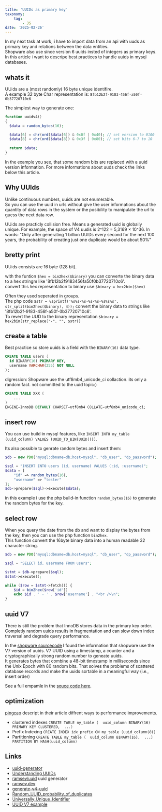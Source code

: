 ```yaml
---
title: 'UUIDs as primary key'
taxonomy:
    tag:
        - JS
date: '2025-02-26'
---
```


In my next task at work, i have to import data from an api with uuds as primary key and relations between the data entities.    
Shopware also use since version 6 uuids insted of integers as primary keys.    
In this article i want to descripe best practices to handle uuids in mysql databases.

## whats it

UUids are a (most randomly) 16 byte unique identifire.    
A example 32 byte Char representation is: ```8fb12b2f-9183-456f-a50f-0b37720710c6```   

The simplest way to generate one:

```php
function uuidv4()
{
  $data = random_bytes(16);

  $data[6] = chr(ord($data[6]) & 0x0f | 0x40); // set version to 0100
  $data[8] = chr(ord($data[8]) & 0x3f | 0x80); // set bits 6-7 to 10
    
  return $data;
}
```
In the example you see, that some random bits are replaced with a uuid version information.
For more informations about uuds check the links below this article.

## Why UUIds
   
Unlike continuous numbers, uuids are not enumerable.    
So you can use the uuid in urls without give the user informations about the quantity of data rows in the system or the posibility to manipulate the url to  guess the next data row.

UUids are practicly collision free. Means a generated uuid is globally unique. 
For example, the space of V4 uudis is 2^122 = 5,3169 × 10^36.
In words: "Only after generating 1 billion UUIDs every second for the next 100 years, the probability of creating just one duplicate would be about 50%"


## bretty print

UUids consists are 16 byte (128 bit).

with the funtion ```$hex = bin2hex($binary)``` you can converte the binary data to a hex stringm like '8fb12b2f9183456fa50f0b37720710c6'.    
convert this hex representation to binary use ```$binary = hex2bin($hex)```

Often they used seperated in groups.    
The php code ```$str = vsprintf('%s%s-%s-%s-%s-%s%s%s', str_split(bin2hex($binary), 4));``` convert the binary data to strings like '8fb12b2f-9183-456f-a50f-0b37720710c6'.    
To revert the UUD to the binary representation ```$binary =  hex2bin(str_replace("-", "", $str))```

## create a table

Best practice so store uuids is a field with the ```BINARY(16)``` data type.

```sql
CREATE TABLE users (
  id BINARY(16) PRIMARY KEY,
  username VARCHAR(255) NOT NULL
);
```

digression: Shopware use the utf8mb4_unicode_ci collaction. its only a random fact. not committed to the uuid topic:)

```sql
CREATE TABLE XXX (
    ...
) 
ENGINE=InnoDB DEFAULT CHARSET=utf8mb4 COLLATE=utf8mb4_unicode_ci;
```

## insert row

You can use build in mysql features, like ```INSERT INTO my_table (uuid_column) VALUES (UUID_TO_BIN(UUID()))```.

Its also possible to genrate random bytes and insert them:
```php
$db = new PDO("mysql:dbname=db;host=mysql", "db_user", "dp_password");

$sql = "INSERT INTO users (id, username) VALUES (:id, :username)";
$data = [
    "id" => random_bytes(16),
    "username" => "tester"
];
$db->prepare($sql)->execute($data);
```

in this example i use the php build-in function ```random_bytes(16)``` to generate the random bytes for the key.

## select row

When you query the date from the db and want to display the bytes from the key, then you can use the php function ```bin2hex```.    
This function convert the 16byte binary data into a human readable 32 character string.

```php
$db = new PDO("mysql:dbname=db;host=mysql", "db_user", "dp_password");

$sql = "SELECT id, username FROM users";

$stmt = $db->prepare($sql);
$stmt->execute();

while ($row = $stmt->fetch()) {
    $id = bin2hex($row['id'])
    echo $id . ' - ' . $row['username'] . "<br />\n";
}
```

## uuid V7

There is still the problem that InnoDB stores data in the primary key order. Completly random uuids results in fragmentation and can slow down index traversal and degrade query performance.

In the [shopware sourcecode](https://github.com/shopware/shopware/blob/d9391e13ac343f1164b3543f508541dec1682657/src/Core/Framework/Uuid/Uuid.php#L47) I found the information that shopware use the V7 version of uuids.
V7 UUID using a timestamp, a counter and a cryptographically strong random number to geneate uuids.   
It generates bytes that combine a 48-bit timestamp in milliseconds since the Unix Epoch with 80 random bits.
That solves the problems of scattered database records and make the uuids sortable in a meaningful way (i.e., insert order)

See a full empamle in the [souce code here](https://github.com/falk-m/blog/tree/master/posts/2025-02-26-uuids).

## optimization

[pingcap](https://www.pingcap.com/article/mastering-uuid-storage-in-mysql/) descript in their article diffrent ways to performance improvements.

- clustered indexes ```CREATE TABLE my_table (  uuid_column BINARY(16) PRIMARY KEY CLUSTERED,  ...)```
- Prefix Indexing ```CREATE INDEX idx_prefix ON my_table (uuid_column(8))```
- Partitioning ```CREATE TABLE my_table (  uuid_column BINARY(16),  ...) PARTITION BY HASH(uuid_column)```

## Links

- [uuid-generator](https://it-tools.tech/uuid-generator)
- [Understanding UUIDs](https://www.pingcap.com/article/mastering-uuid-storage-in-mysql/)
- [ramsey/uuid](https://github.com/ramsey/uuid) uuid generator
- [ramsey.dev](https://uuid.ramsey.dev/en/stable/database.html)
- [generate-v4-uuid](https://stackoverflow.com/questions/2040240/php-function-to-generate-v4-uuid)
- [Random_UUID_probability_of_duplicates](https://en.wikipedia.org/wiki/Universally_unique_identifier#Random_UUID_probability_of_duplicates)
- [Universally_Unique_Identifier](https://de.wikipedia.org/wiki/Universally_Unique_Identifier)
- [UUID V7 example](https://github.com/falk-m/blog/tree/master/posts/2025-02-26-uuids)
